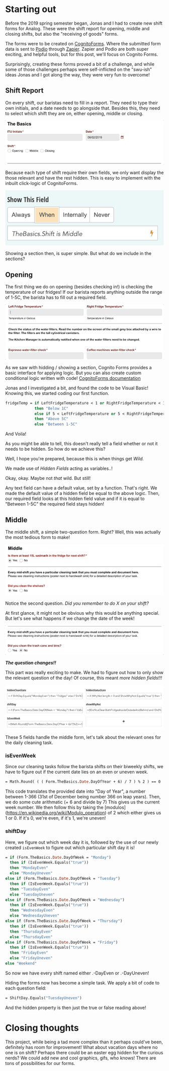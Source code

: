 
# Starting out

Before the 2019 spring semester began, Jonas and I had to create new shift forms for Analog.
These were the shift report for opening, middle and closing shifts, but also the "receiving of goods" forms.

The forms were to be created on [CognitoForms](https://www.cognitoforms.com/). Where the submitted form data is sent to [Podio](http://Podio.com) through [Zapier](https://zapier.com/). Zapier and Podio are both super exciting, and helpful tools, but for this post, we'll focus on Cognito Forms.

Surprisingly, creating these forms proved a bit of a challenge, and while some of those challenges perhaps were self-inflicted on the "swu-ish" ideas Jonas and I got along the way, they were very fun to overcome!

## Shift Report
On every shift, our baristas need to fill in a report.
They need to type their own initials, and a date needs to go alongside that.
Besides this, they need to select which shift they are on, either opening, middle or closing.


![TheBasics](https://raw.githubusercontent.com/Crunchyalex/AnalogForms/master/TheBasics.gif)


Because each type of shift require their own fields, we only want display the those relevant and have the rest hidden.
This is easy to implement with the inbuilt click-logic of CognitoForms.


![ShowMiddle](https://raw.githubusercontent.com/Crunchyalex/AnalogForms/master/ShowMiddle.png)


Showing a section then, is super simple. But what do we include in the sections?

## Opening
The first thing we do on opening (besides checking in!) is checking the temperature of our fridges!
If our barista reports anything outside the range of 1-5C, the barista has to fill out a required field.


![BadMilk](https://raw.githubusercontent.com/Crunchyalex/AnalogForms/master/BadMilk.gif)


As we saw with hidding / showing a section, Cognito Forms provides a basic interface for applying logic.
But you can also create custom conditional logic written with code!
[CognitoForms documentation](https://www.cognitoforms.com/support/)

Jonas and I investigated a bit, and found the code to be Visual Basic!
Knowing this, we started coding our first function.

```vb
fridgeTemp = if LeftFridgeTemperature < 1 or RightFridgeTemperature < 1
             then "Below 1C"
             else if 5 < LeftFridgeTemperature or 5 < RightFridgeTemperature
             then "Above 5C"
             else "Between 1-5C"
```
And Voila!

As you might be able to tell, this doesn't really tell a field whether or not it needs to be hidden. So how do we achieve this?

Well, I hope you're prepared, because this is when things get _Wild._

We made use of _Hidden Fields_ acting as variables..!

Okay, okay. Maybe not _that_ wild. But still!

Any text field can have a default value, set by a function. That's right. We made the default value of a hidden field be
equal to the above logic.
Then, our required field looks at this hidden field value and if it is equal to "Between 1-5C" the required field stays hidden!

## Middle
The middle shift, a simple two-question form. Right? 
Well, this was actually the most tedious form to make!

![Middle](https://raw.githubusercontent.com/Crunchyalex/AnalogForms/master/Middle.png)

Notice the second question. _Did you remember to do X on your shift?_

At first glance, it might not be obvious why this would be anything special. But let's see what happens if we change the date of the week! 

![TodayClean](https://raw.githubusercontent.com/Crunchyalex/AnalogForms/master/TodayClean.gif)

***The question changes!!***

This part was really exciting to make. We had to figure out how to only show the relevant question of the day! 
Of course, this meant _more hidden fields!!!_ 

![HiddenFields](https://raw.githubusercontent.com/Crunchyalex/AnalogForms/master/HiddenFields.png)

These 5 fields handle the middle form, let's talk about the relevant ones for the daily cleaning task.

### isEvenWeek
Since our cleaning tasks follow the barista shifts on their biweekly shifts, we have to figure out if the current date lies on an even or uneven week. 
```vb
= Math.Round( ( ( Form.TheBasics.Date.DayOfYear + 6) / 7 ) % 2 ) == 0
```
This code translates the provided date into "Day of Year", a number between 1-366 (31st of December being number 366 on leap years).
Then, we do some cute arithmatic (+ 6 and divide by 7) This gives us the current week number. We then follow this by taking the [modulos] (https://en.wikipedia.org/wiki/Modulo_operation) of 2 which either gives us 1 or 0. If it's 0, we're even, if it's 1, we're uneven! 

### shiftDay
Here, we figure out which week day it is, followed by the use of our newly created ```isEvenWeek``` to figure out which particular shift day it is! 
```vb
= if (Form.TheBasics.Date.DayOfWeek = "Monday")
  then if (IsEvenWeek.Equals("true"))
  then "MondayEven"
  else "MondayUneven"
else if (Form.TheBasics.Date.DayOfWeek = "Tuesday")
  then if (IsEvenWeek.Equals("true"))
  then "TuesdayEven"
  else "TuesdayUneven"
else if (Form.TheBasics.Date.DayOfWeek = "Wednesday")
  then if (IsEvenWeek.Equals("true"))
  then "WednesdayEven"
  else "WednesdayUneven"
else if (Form.TheBasics.Date.DayOfWeek = "Thursday")
  then if (IsEvenWeek.Equals("true"))
  then "ThursdayEven"
  else "ThursdayEven"
else if (Form.TheBasics.Date.DayOfWeek = "Friday")
  then if (IsEvenWeek.Equals("true"))
  then "FridayEven"
  else "FridayUneven"
else "Weekend"
```
So now we have every shift named either .-DayEven or .-DayUneven! 

Hiding the forms now has become a simple task. We apply a bit of code to each question field:
```vb
= ShiftDay.Equals("TuesdayUneven")
```
And the hidden property is then just the true or false reading above! 



# Closing thoughts
This project, while being a tad more complex than it perhaps could've been, definitely has room for improvement! 
What about vacation days where no one is on shift? Perhaps there could be an easter egg hidden for the curious nerds? We could add new and cool graphics, gifs, who knows! There are tons of possibilities for our forms. 
